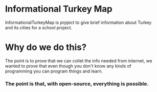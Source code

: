 # Informational Turkey Map

InformationalTurkeyMap is prpject to give brief information about Turkey and its cities for a school project.

# Why do we do this?

The point is to prove that we can collet the info needed from internet, we wanted to prove that even though you don't know any kinds of programming you can program things and learn.

### The point is that, with open-source, everything is possible.
